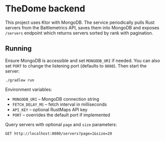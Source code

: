 # TheDome backend

This project uses Ktor with MongoDB. The service periodically pulls Rust servers from the Battlemetrics API, saves them into MongoDB and exposes `/servers` endpoint which returns servers sorted by rank with pagination.

## Running

Ensure MongoDB is accessible and set `MONGODB_URI` if needed. You can also set `PORT` to change the listening port (defaults to `8080`). Then start the server:

```
./gradlew run
```

Environment variables:

- `MONGODB_URI` – MongoDB connection string
- `FETCH_DELAY_MS` – fetch interval in milliseconds
- `API_KEY` – optional RustMaps API key
- `PORT` – overrides the default port if implemented

Query servers with optional `page` and `size` parameters:

```
GET http://localhost:8080/servers?page=1&size=20
```
